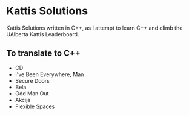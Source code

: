# Kattis Solutions

Kattis Solutions written in C++, as I attempt to learn C++ and climb the UAlberta Kattis Leaderboard.

## To translate to C++
 * CD
 * I've Been Everywhere, Man
 * Secure Doors
 * Bela
 * Odd Man Out
 * Akcija
 * Flexible Spaces
